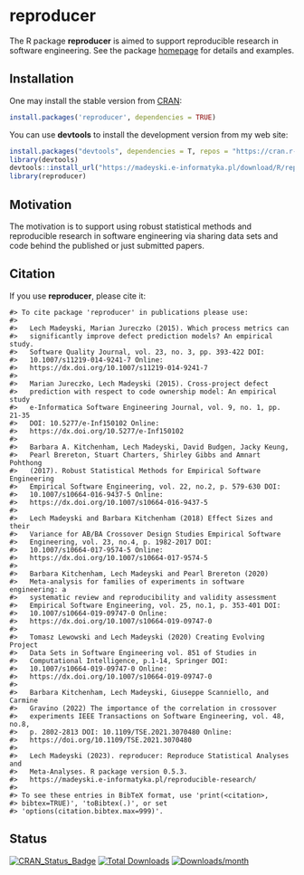 <!-- README.md is generated from README.Rmd. Please edit that file -->

# reproducer

The R package **reproducer** is aimed to support reproducible research
in software engineering. See the package
[homepage](https://cran.r-project.org/package=reproducer) for details
and examples.

## Installation

One may install the stable version from
[CRAN](https://cran.r-project.org/package=reproducer):

``` r
install.packages('reproducer', dependencies = TRUE)
```

You can use **devtools** to install the development version from my web
site:

``` r
install.packages("devtools", dependencies = T, repos = "https://cran.r-project.org/")
library(devtools)
devtools::install_url("https://madeyski.e-informatyka.pl/download/R/reproducer_0.5.3.tar.gz")
library(reproducer)
```

## Motivation

The motivation is to support using robust statistical methods and
reproducible research in software engineering via sharing data sets and
code behind the published or just submitted papers.

## Citation

If you use **reproducer**, please cite it:

    #> To cite package 'reproducer' in publications please use:
    #> 
    #>   Lech Madeyski, Marian Jureczko (2015). Which process metrics can
    #>   significantly improve defect prediction models? An empirical study.
    #>   Software Quality Journal, vol. 23, no. 3, pp. 393-422 DOI:
    #>   10.1007/s11219-014-9241-7 Online:
    #>   https://dx.doi.org/10.1007/s11219-014-9241-7
    #> 
    #>   Marian Jureczko, Lech Madeyski (2015). Cross-project defect
    #>   prediction with respect to code ownership model: An empirical study
    #>   e-Informatica Software Engineering Journal, vol. 9, no. 1, pp. 21-35
    #>   DOI: 10.5277/e-Inf150102 Online:
    #>   https://dx.doi.org/10.5277/e-Inf150102
    #> 
    #>   Barbara A. Kitchenham, Lech Madeyski, David Budgen, Jacky Keung,
    #>   Pearl Brereton, Stuart Charters, Shirley Gibbs and Amnart Pohthong
    #>   (2017). Robust Statistical Methods for Empirical Software Engineering
    #>   Empirical Software Engineering, vol. 22, no.2, p. 579-630 DOI:
    #>   10.1007/s10664-016-9437-5 Online:
    #>   https://dx.doi.org/10.1007/s10664-016-9437-5
    #> 
    #>   Lech Madeyski and Barbara Kitchenham (2018) Effect Sizes and their
    #>   Variance for AB/BA Crossover Design Studies Empirical Software
    #>   Engineering, vol. 23, no.4, p. 1982-2017 DOI:
    #>   10.1007/s10664-017-9574-5 Online:
    #>   https://dx.doi.org/10.1007/s10664-017-9574-5
    #> 
    #>   Barbara Kitchenham, Lech Madeyski and Pearl Brereton (2020)
    #>   Meta-analysis for families of experiments in software engineering: a
    #>   systematic review and reproducibility and validity assessment
    #>   Empirical Software Engineering, vol. 25, no.1, p. 353-401 DOI:
    #>   10.1007/s10664-019-09747-0 Online:
    #>   https://dx.doi.org/10.1007/s10664-019-09747-0
    #> 
    #>   Tomasz Lewowski and Lech Madeyski (2020) Creating Evolving Project
    #>   Data Sets in Software Engineering vol. 851 of Studies in
    #>   Computational Intelligence, p.1-14, Springer DOI:
    #>   10.1007/s10664-019-09747-0 Online:
    #>   https://dx.doi.org/10.1007/s10664-019-09747-0
    #> 
    #>   Barbara Kitchenham, Lech Madeyski, Giuseppe Scanniello, and Carmine
    #>   Gravino (2022) The importance of the correlation in crossover
    #>   experiments IEEE Transactions on Software Engineering, vol. 48, no.8,
    #>   p. 2802-2813 DOI: 10.1109/TSE.2021.3070480 Online:
    #>   https://doi.org/10.1109/TSE.2021.3070480
    #> 
    #>   Lech Madeyski (2023). reproducer: Reproduce Statistical Analyses and
    #>   Meta-Analyses. R package version 0.5.3.
    #>   https://madeyski.e-informatyka.pl/reproducible-research/
    #> 
    #> To see these entries in BibTeX format, use 'print(<citation>,
    #> bibtex=TRUE)', 'toBibtex(.)', or set
    #> 'options(citation.bibtex.max=999)'.

## Status

[![CRAN_Status_Badge](https://www.r-pkg.org/badges/version/reproducer)](https://cran.r-project.org/package=reproducer)
[![Total
Downloads](https://cranlogs.r-pkg.org/badges/grand-total/reproducer)](https://cran.r-project.org/package=reproducer)
[![Downloads/month](https://cranlogs.r-pkg.org/badges/reproducer)](https://cran.r-project.org/package=reproducer)
